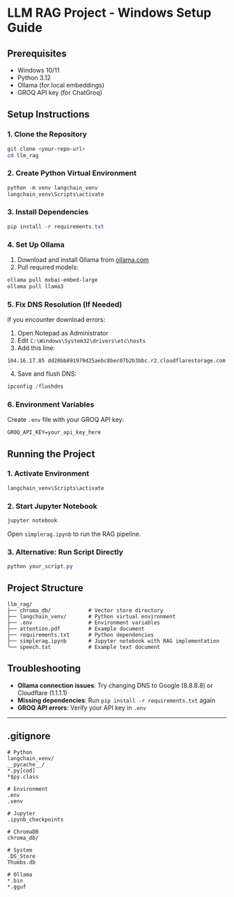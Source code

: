 # LLM RAG Project - Windows Setup Guide

## Prerequisites
- Windows 10/11
- Python 3.12
- Ollama (for local embeddings)
- GROQ API key (for ChatGroq)

## Setup Instructions

### 1. Clone the Repository
```powershell
git clone <your-repo-url>
cd llm_rag
```

### 2. Create Python Virtual Environment
```powershell
python -m venv langchain_venv
langchain_venv\Scripts\activate
```

### 3. Install Dependencies
```powershell
pip install -r requirements.txt
```

### 4. Set Up Ollama
1. Download and install Ollama from [ollama.com](https://ollama.com/)
2. Pull required models:
```powershell
ollama pull mxbai-embed-large
ollama pull llama3
```

### 5. Fix DNS Resolution (If Needed)
If you encounter download errors:
1. Open Notepad as Administrator
2. Edit `C:\Windows\System32\drivers\etc\hosts`
3. Add this line:
```
104.16.17.85 dd20bb891979d25aebc8bec07b2b3bbc.r2.cloudflarestorage.com
```
4. Save and flush DNS:
```powershell
ipconfig /flushdns
```

### 6. Environment Variables
Create `.env` file with your GROQ API key:
```env
GROQ_API_KEY=your_api_key_here
```

## Running the Project

### 1. Activate Environment
```powershell
langchain_venv\Scripts\activate
```

### 2. Start Jupyter Notebook
```powershell
jupyter notebook
```
Open `simplerag.ipynb` to run the RAG pipeline.

### 3. Alternative: Run Script Directly
```powershell
python your_script.py
```

## Project Structure
```
llm_rag/
├── chroma_db/            # Vector store directory
├── langchain_venv/       # Python virtual environment
├── .env                  # Environment variables
├── attention.pdf         # Example document
├── requirements.txt      # Python dependencies
├── simplerag.ipynb       # Jupyter notebook with RAG implementation
└── speech.txt            # Example text document
```

## Troubleshooting
- **Ollama connection issues**: Try changing DNS to Google (8.8.8.8) or Cloudflare (1.1.1.1)
- **Missing dependencies**: Run `pip install -r requirements.txt` again
- **GROQ API errors**: Verify your API key in `.env`

---

## .gitignore
```gitignore
# Python
langchain_venv/
__pycache__/
*.py[cod]
*$py.class

# Environment
.env
.venv

# Jupyter
.ipynb_checkpoints

# ChromaDB
chroma_db/

# System
.DS_Store
Thumbs.db

# Ollama
*.bin
*.gguf
```

